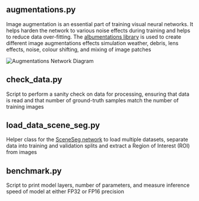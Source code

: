 ## augmentations.py
Image augmentation is an essential part of training visual neural networks. It helps harden the network to various noise effects during training and helps to reduce data over-fitting. The [albumentations library](https://albumentations.ai/) is used to create different image augmentations effects simulation weather, debris, lens effects, noise, colour shifting, and mixing of image patches

![Augmentations Network Diagram](../../Diagrams/Augmentations.jpg)

## check_data.py
Script to perform a sanity check on data for processing, ensuring that data is read and that number of ground-truth samples match the number of training images

## load_data_scene_seg.py
Helper class for the [SceneSeg network](https://github.com/autowarefoundation/autoware.privately-owned-vehicles/tree/main/SceneSeg) to load multiple datasets, separate data into training and validation splits and extract a Region of Interest (ROI) from images

## benchmark.py
Script to print model layers, number of parameters, and measure inference speed of model at either FP32 or FP16 precision